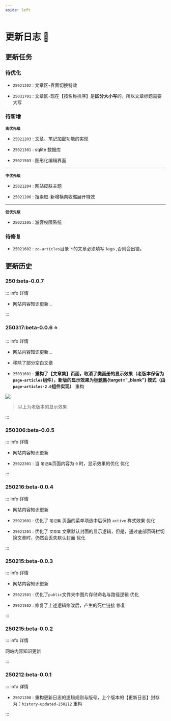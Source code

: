 ```yaml
---
aside: left
---
```


# 更新日志  📝

## 更新任务



### 待优化


- `25021202` : 文章区-界面切换特效

- `25031701` : 文章区-现在【按名称排序】是**区分大小写**的，所以文章标题需要大写

### 待新增

**`高优先级`**

- `25021203` : 文章、笔记加密功能的实现

- `25021301` : sqlite 数据库

- `25021503` : 图形化编辑界面

---

**`中优先级`**

- `25021204` : 网站皮肤主题

- `25021206` : 搜素框-新增横向收缩展开特效


---

**`低优先级`**


- `25021205` : 游客权限系统

### 待修复

- `25021602` : `zo-articles`目录下的文章必须填写 tags ,否则会出错。


## 更新历史

### 250:beta-0.0.7   

::: info 详情

- 网站内容知识更新...


:::

### 250317:beta-0.0.6 ⭐  

::: info 详情

- 网站内容知识更新...

- 移除了部分空白文章

- `25031601` : **重构了【文章集】页面，取消了类画册的显示效果（老版本保留为`page-articles`组件），新版的显示效果为[标题集](/zo-pages/all-articles){target="_blank"} 模式（由`page-articles-2.0`组件实现）** <Badge type='tip'>重构</Badge>

![](/image/202503162201.png)

> 以上为老版本的显示效果

:::


### 250306:beta-0.0.5 

::: info 详情

- 网站内容知识更新

- `25022301` : 当 `笔记集`页面内容为 `0` 时，显示效果的优化 <Badge type='warning'>优化</Badge>


:::

### 250216:beta-0.0.4

::: info 详情

- 网站内容知识更新

- `25021601` : 优化了 `笔记集` 页面的菜单项选中后保持  `active` 样式效果 <Badge type='warning'>优化</Badge>

- `25021201` : 优化了 `文章集` 文章默认封面的显示逻辑，但是，通过底部页码栏切换文章时，仍然会丢失默认封面 <Badge type='warning'>优化</Badge>


:::


### 250215:beta-0.0.3

::: info 详情

- 网站内容知识更新

- `25021501` : 优化了`public`文件夹中图片存储命名与路径逻辑 <Badge type='warning'>优化</Badge>

- `25021502` : 修复了上述逻辑修改后，产生的死亡链接 <Badge type='danger'>修复</Badge>


:::

### 250215:beta-0.0.2

::: info 详情

网站内容知识更新

:::


### 250212:beta-0.0.1

::: info 详情

-  `25021200` : 重构更新日志的逻辑规则与版号，上个版本的【更新日志】封存为：`history-updated-250212` <Badge type='tip'>重构</Badge>  

:::
